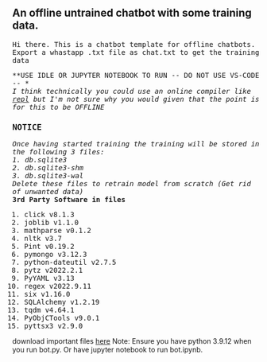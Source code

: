 ## An offline untrained chatbot with some training data.

<samp>

Hi there. This is a chatbot template for offline chatbots. Export a whastapp .txt file as chat.txt to get the training data

**USE IDLE OR JUPYTER NOTEBOOK TO RUN -- DO NOT USE VS-CODE -- *<br>
*I think technically you could use an online compiler like [repl](https://replit.com/) but I'm not sure why you would given that the point is for this to be OFFLINE*

### NOTICE
*Once having started training the training will be stored in the following 3 files:*
<br/>
*1. db.sqlite3*<br/>
*2. db.sqlite3-shm*<br/>
*3. db.sqlite3-wal*
<br/>
*Delete these files to retrain model from scratch (Get rid of unwanted data)*<br/>
**3rd Party Software in files**
1. click v8.1.3
2. joblib v1.1.0
3. mathparse v0.1.2
4. nltk v3.7
5. Pint v0.19.2
6. pymongo v3.12.3
7. python-dateutil v2.7.5
8. pytz v2022.2.1
9. PyYAML v3.13
10. regex v2022.9.11
11. six v1.16.0
12. SQLAlchemy v1.2.19
13. tqdm v4.64.1
14. PyObjCTools v9.0.1
15. pyttsx3 v2.9.0
</samp>

download important files [here](https://download-directory.github.io/?url=https://github.com/yaushing/Project_BD-1/tree/main/Code) Note: Ensure you have python 3.9.12 when you run bot.py. Or have jupyter notebook to run bot.ipynb.

